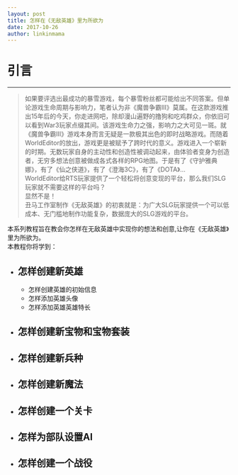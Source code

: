 ```yaml
---
layout: post
title: 怎样在《无敌英雄》里为所欲为
date: 2017-10-26
author: linkinmama
---
```

  

# 引言    
----
 >如果要评选出最成功的暴雪游戏，每个暴雪粉丝都可能给出不同答案。但单论游戏生命周期与影响力，笔者认为非《魔兽争霸Ⅲ》莫属。在这款游戏推出15年后的今天，你走进网吧，除却漫山遍野的撸狗和吃鸡群众，你依旧可以看到War3玩家点缀其间。该游戏生命力之强，影响力之大可见一斑。就《魔兽争霸Ⅲ》游戏本身而言无疑是一款极其出色的即时战略游戏。而随着WorldEditor的放出，游戏更是被赋予了跨时代的意义。游戏进入一个崭新的时期。无数玩家自身的主动性和创造性被调动起来，由体验者变身为创造者，无穷多想法创意被做成各式各样的RPG地图。于是有了《守护雅典娜》，有了《仙之侠道》，有了《澄海3C》，有了《DOTA》...         
WorldEditor给RTS玩家提供了一个轻松将创意变现的平台，那么我们SLG玩家就不需要这样的平台吗？     
显然不是！     
丑马工作室制作《无敌英雄》的初衷就是：为广大SLG玩家提供一个可以低成本、无门槛地制作功能复杂，数据庞大的SLG游戏的平台。  

本系列教程旨在教会你怎样在无敌英雄中实现你的想法和创意,让你在《无敌英雄》里为所欲为。     
本教程你将学到：     
* ## **怎样创建新英雄**     

   * 怎样创建英雄的初始信息   
   * 怎样添加英雄头像       
   * 怎样添加英雄英雄特长    

* ## **怎样创建新宝物和宝物套装**    
* ## **怎样创建新兵种**     
* ## **怎样创建新魔法**     
* ## **怎样创建一个关卡**     
* ## **怎样为部队设置AI**     
* ## **怎样创建一个战役**     